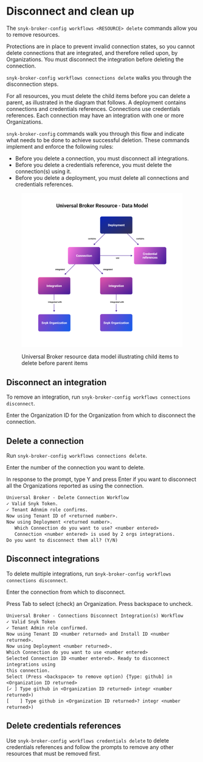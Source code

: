 # Disconnect and clean up

The `snyk-broker-config workflows <RESOURCE> delete` commands allow you to remove resources.&#x20;

Protections are in place to prevent invalid connection states, so you cannot delete connections that are integrated, and therefore relied upon, by Organizations. You must disconnect the integration before deleting the connection.

`snyk-broker-config workflows connections delete` walks you through the disconnection steps.

For all resources, you must delete the child items before you can delete a parent, as illustrated in the diagram that follows. A deployment contains connections and credentials references. Connections use credentials references. Each connection may have an integration with one or more Organizations.

`snyk-broker-config` commands walk you through this flow and indicate what needs to be done to achieve successful deletion. These commands implement and enforce the following rules:

* Before you delete a connection, you must disconnect all integrations.
* Before you delete a credentials reference, you must delete the connection(s) using it.
* Before you delete a deployment, you must delete all connections and credentials references.

<figure><img src="../../../.gitbook/assets/Universal-Broker-data-model.png" alt=""><figcaption><p>Universal Broker resource data model illustrating child items to delete before parent items</p></figcaption></figure>

## Disconnect an integration

To remove an integration, run `snyk-broker-config workflows connections disconnect`.

Enter the Organization ID for the Organization from which to disconnect the connection.

## Delete  a connection

Run `snyk-broker-config workflows connections delete`.

Enter the number of the connection you want to delete.

In response to the prompt, type Y and press Enter if you want to disconnect all the Organizations reported as using the connection.

```
Universal Broker - Delete Connection Workflow
✓ Valid Snyk Token.
✓ Tenant Adnmim role confirms.
Now using Tenant ID of <returned number>.
Now using Deployment <returned number>.
   Which Connection do you want to use? <number entered>
   Connection <number entered> is used by 2 orgs integrations. 
Do you want to disconnect them all? (Y/N)
```

## Disconnect integrations

To delete multiple integrations, run s`nyk-broker-config workflows connections disconnect`.

Enter the connection from which to disconnect.

Press Tab to select (check) an Organization. Press backspace to uncheck.

```
Universal Broker - Connections Disconnect Integration(s) Workflow
✓ Valid Snyk Token
✓ Tenant Admin role confirmed.
Now using Tenant ID <number returned> and Install ID <number returned>.
Now using Deployment <number returned>.
Which Connection do you want to use <number entered>
Selected Connection ID <number entered>. Ready to disconnect integrations using 
this connection.
Select (Press <backspace> to remove option) {Type: github] in <Organization ID returned>
[✓ ] Type github in <Organization ID returned> integr <number returned>)
[    ] Type github in <Organization ID returned>? integr <number returned>)
```

## Delete credentials references

Use `snyk-broker-config workflows credentials delete` to delete credentials references and follow the prompts to remove any other resources that must be removed first.
